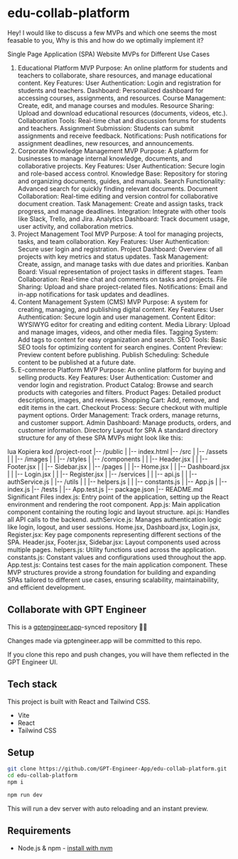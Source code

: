# edu-collab-platform

Hey! I would like to discuss a few MVPs and which one seems the most feasable to you, Why is this and how do we optimally implement it?

Single Page Application (SPA) Website MVPs for Different Use Cases
1. Educational Platform MVP
Purpose: An online platform for students and teachers to collaborate, share resources, and manage educational content.
Key Features:
User Authentication: Login and registration for students and teachers.
Dashboard: Personalized dashboard for accessing courses, assignments, and resources.
Course Management: Create, edit, and manage courses and modules.
Resource Sharing: Upload and download educational resources (documents, videos, etc.).
Collaboration Tools: Real-time chat and discussion forums for students and teachers.
Assignment Submission: Students can submit assignments and receive feedback.
Notifications: Push notifications for assignment deadlines, new resources, and announcements.
2. Corporate Knowledge Management MVP
Purpose: A platform for businesses to manage internal knowledge, documents, and collaborative projects.
Key Features:
User Authentication: Secure login and role-based access control.
Knowledge Base: Repository for storing and organizing documents, guides, and manuals.
Search Functionality: Advanced search for quickly finding relevant documents.
Document Collaboration: Real-time editing and version control for collaborative document creation.
Task Management: Create and assign tasks, track progress, and manage deadlines.
Integration: Integrate with other tools like Slack, Trello, and Jira.
Analytics Dashboard: Track document usage, user activity, and collaboration metrics.
3. Project Management Tool MVP
Purpose: A tool for managing projects, tasks, and team collaboration.
Key Features:
User Authentication: Secure user login and registration.
Project Dashboard: Overview of all projects with key metrics and status updates.
Task Management: Create, assign, and manage tasks with due dates and priorities.
Kanban Board: Visual representation of project tasks in different stages.
Team Collaboration: Real-time chat and comments on tasks and projects.
File Sharing: Upload and share project-related files.
Notifications: Email and in-app notifications for task updates and deadlines.
4. Content Management System (CMS) MVP
Purpose: A system for creating, managing, and publishing digital content.
Key Features:
User Authentication: Secure login and user management.
Content Editor: WYSIWYG editor for creating and editing content.
Media Library: Upload and manage images, videos, and other media files.
Tagging System: Add tags to content for easy organization and search.
SEO Tools: Basic SEO tools for optimizing content for search engines.
Content Preview: Preview content before publishing.
Publish Scheduling: Schedule content to be published at a future date.
5. E-commerce Platform MVP
Purpose: An online platform for buying and selling products.
Key Features:
User Authentication: Customer and vendor login and registration.
Product Catalog: Browse and search products with categories and filters.
Product Pages: Detailed product descriptions, images, and reviews.
Shopping Cart: Add, remove, and edit items in the cart.
Checkout Process: Secure checkout with multiple payment options.
Order Management: Track orders, manage returns, and customer support.
Admin Dashboard: Manage products, orders, and customer information.
Directory Layout for SPA
A standard directory structure for any of these SPA MVPs might look like this:

lua
Kopiera kod
/project-root
|-- /public
|   |-- index.html
|-- /src
|   |-- /assets
|   |   |-- /images
|   |   |-- /styles
|   |-- /components
|   |   |-- Header.jsx
|   |   |-- Footer.jsx
|   |   |-- Sidebar.jsx
|   |-- /pages
|   |   |-- Home.jsx
|   |   |-- Dashboard.jsx
|   |   |-- Login.jsx
|   |   |-- Register.jsx
|   |-- /services
|   |   |-- api.js
|   |   |-- authService.js
|   |-- /utils
|   |   |-- helpers.js
|   |   |-- constants.js
|   |-- App.js
|   |-- index.js
|-- /tests
|   |-- App.test.js
|-- package.json
|-- README.md
Significant Files
index.js: Entry point of the application, setting up the React environment and rendering the root component.
App.js: Main application component containing the routing logic and layout structure.
api.js: Handles all API calls to the backend.
authService.js: Manages authentication logic like login, logout, and user sessions.
Home.jsx, Dashboard.jsx, Login.jsx, Register.jsx: Key page components representing different sections of the SPA.
Header.jsx, Footer.jsx, Sidebar.jsx: Layout components used across multiple pages.
helpers.js: Utility functions used across the application.
constants.js: Constant values and configurations used throughout the app.
App.test.js: Contains test cases for the main application component.
These MVP structures provide a strong foundation for building and expanding SPAs tailored to different use cases, ensuring scalability, maintainability, and efficient development.


## Collaborate with GPT Engineer

This is a [gptengineer.app](https://gptengineer.app)-synced repository 🌟🤖

Changes made via gptengineer.app will be committed to this repo.

If you clone this repo and push changes, you will have them reflected in the GPT Engineer UI.

## Tech stack

This project is built with React and Tailwind CSS.

- Vite
- React
- Tailwind CSS

## Setup

```sh
git clone https://github.com/GPT-Engineer-App/edu-collab-platform.git
cd edu-collab-platform
npm i
```

```sh
npm run dev
```

This will run a dev server with auto reloading and an instant preview.

## Requirements

- Node.js & npm - [install with nvm](https://github.com/nvm-sh/nvm#installing-and-updating)
